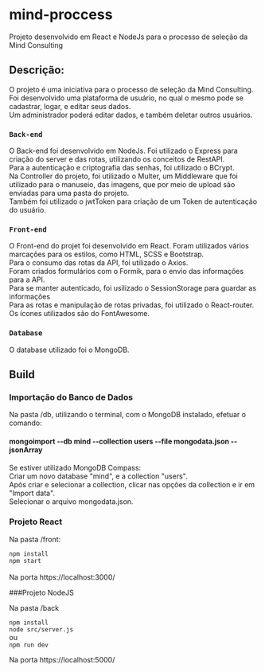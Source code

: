 # mind-proccess
Projeto desenvolvido em React e NodeJs para o processo de seleção da Mind Consulting


## Descrição:
O projeto é uma iniciativa para o processo de seleção da Mind Consulting. Foi desenvolvido uma plataforma de usuário, no qual o mesmo pode se cadastrar, logar, e editar seus dados.<br>
Um administrador poderá editar dados, e também deletar outros usuários. <br>

### `Back-end`
O Back-end foi desenvolvido em NodeJs. Foi utilizado o Express para criação do server e das rotas, utilizando os conceitos de RestAPI. <br>
Para a autenticação e criptografia das senhas, foi utilizado o BCrypt. <br>
Na Controller do projeto, foi utilizado o Multer, um Middleware que foi utilizado para o manuseio, das imagens, que por meio de upload são enviadas para uma pasta do projeto. <br>
Também foi utilizado o jwtToken para criação de um Token de autenticação do usuário. <br>

### `Front-end`

O Front-end do projet foi desenvolvido em React. Foram utilizados vários marcações  para os estilos, como HTML, SCSS e Bootstrap. <br>
Para o consumo das rotas da API, foi utilizado o Axios. <br>
Foram criados formulários com o Formik, para o envio das informações para a API. <br>
Para se manter autenticado, foi usilizado o SessionStorage para guardar as informações <br>
Para as rotas e manipulação de rotas privadas, foi utilizado o React-router. <br>
Os ícones utilizados são do FontAwesome.

### `Database`

O database utilizado foi o MongoDB.

## Build

### Importação do Banco de Dados

Na pasta /db, utilizando o terminal, com o MongoDB instalado, efetuar o comando:
#### mongoimport --db mind --collection users --file mongodata.json --jsonArray

Se estiver utilizado MongoDB Compass:<br>
Criar um novo database "mind", e a collection "users". <br>
Após criar e selecionar a collection, clicar nas opções da collection e ir em "Import data". <br>
Selecionar o arquivo mongodata.json.

### Projeto React

Na pasta /front:

`npm install` <br>
`npm start` <br><br>
Na porta https://localhost:3000/

###Projeto NodeJS

Na pasta /back

`npm install` <br>
`node src/server.js` <br>
ou <br>
`npm run dev`<br>

Na porta https://localhost:5000/





